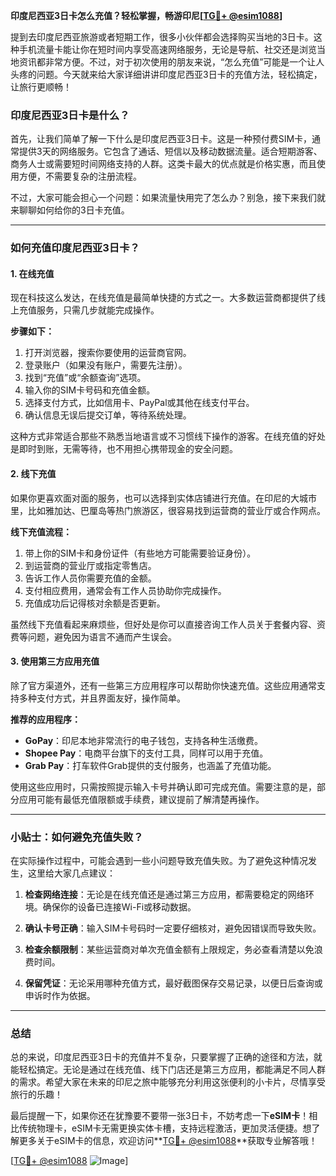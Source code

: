 **印度尼西亚3日卡怎么充值？轻松掌握，畅游印尼[[TG💪+ @esim1088](https://t.me/s/esim1088)]**

提到去印度尼西亚旅游或者短期工作，很多小伙伴都会选择购买当地的3日卡。这种手机流量卡能让你在短时间内享受高速网络服务，无论是导航、社交还是浏览当地资讯都非常方便。不过，对于初次使用的朋友来说，“怎么充值”可能是一个让人头疼的问题。今天就来给大家详细讲讲印度尼西亚3日卡的充值方法，轻松搞定，让旅行更顺畅！

### 印度尼西亚3日卡是什么？

首先，让我们简单了解一下什么是印度尼西亚3日卡。这是一种预付费SIM卡，通常提供3天的网络服务。它包含了通话、短信以及移动数据流量。适合短期游客、商务人士或需要短时间网络支持的人群。这类卡最大的优点就是价格实惠，而且使用方便，不需要复杂的注册流程。

不过，大家可能会担心一个问题：如果流量快用完了怎么办？别急，接下来我们就来聊聊如何给你的3日卡充值。

---

### 如何充值印度尼西亚3日卡？

#### 1. 在线充值

现在科技这么发达，在线充值是最简单快捷的方式之一。大多数运营商都提供了线上充值服务，只需几步就能完成操作。

**步骤如下：**
1. 打开浏览器，搜索你要使用的运营商官网。
2. 登录账户（如果没有账户，需要先注册）。
3. 找到“充值”或“余额查询”选项。
4. 输入你的SIM卡号码和充值金额。
5. 选择支付方式，比如信用卡、PayPal或其他在线支付平台。
6. 确认信息无误后提交订单，等待系统处理。

这种方式非常适合那些不熟悉当地语言或不习惯线下操作的游客。在线充值的好处是即时到账，无需等待，也不用担心携带现金的安全问题。

#### 2. 线下充值

如果你更喜欢面对面的服务，也可以选择到实体店铺进行充值。在印尼的大城市里，比如雅加达、巴厘岛等热门旅游区，很容易找到运营商的营业厅或合作网点。

**线下充值流程：**
1. 带上你的SIM卡和身份证件（有些地方可能需要验证身份）。
2. 到运营商的营业厅或指定零售店。
3. 告诉工作人员你需要充值的金额。
4. 支付相应费用，通常会有工作人员协助你完成操作。
5. 充值成功后记得核对余额是否更新。

虽然线下充值看起来麻烦些，但好处是你可以直接咨询工作人员关于套餐内容、资费等问题，避免因为语言不通而产生误会。

#### 3. 使用第三方应用充值

除了官方渠道外，还有一些第三方应用程序可以帮助你快速充值。这些应用通常支持多种支付方式，并且界面友好，操作简单。

**推荐的应用程序：**
- **GoPay**：印尼本地非常流行的电子钱包，支持各种生活缴费。
- **Shopee Pay**：电商平台旗下的支付工具，同样可以用于充值。
- **Grab Pay**：打车软件Grab提供的支付服务，也涵盖了充值功能。

使用这些应用时，只需按照提示输入卡号并确认即可完成充值。需要注意的是，部分应用可能有最低充值限额或手续费，建议提前了解清楚再操作。

---

### 小贴士：如何避免充值失败？

在实际操作过程中，可能会遇到一些小问题导致充值失败。为了避免这种情况发生，这里给大家几点建议：

1. **检查网络连接**：无论是在线充值还是通过第三方应用，都需要稳定的网络环境。确保你的设备已连接Wi-Fi或移动数据。
   
2. **确认卡号正确**：输入SIM卡号码时一定要仔细核对，避免因错误而导致失败。

3. **检查余额限制**：某些运营商对单次充值金额有上限规定，务必查看清楚以免浪费时间。

4. **保留凭证**：无论采用哪种充值方式，最好截图保存交易记录，以便日后查询或申诉时作为依据。

---

### 总结

总的来说，印度尼西亚3日卡的充值并不复杂，只要掌握了正确的途径和方法，就能轻松搞定。无论是通过在线充值、线下门店还是第三方应用，都能满足不同人群的需求。希望大家在未来的印尼之旅中能够充分利用这张便利的小卡片，尽情享受旅行的乐趣！

最后提醒一下，如果你还在犹豫要不要带一张3日卡，不妨考虑一下**eSIM卡**！相比传统物理卡，eSIM卡无需更换实体卡槽，支持远程激活，更加灵活便捷。想了解更多关于eSIM卡的信息，欢迎访问**[TG💪+ @esim1088](https://t.me/s/esim1088)**获取专业解答哦！

[[TG💪+ @esim1088](https://t.me/s/esim1088) ![Image](https://i.postimg.cc/4NQfJmqS/Snipaste-2025-05-13-00-14-12.png)]
